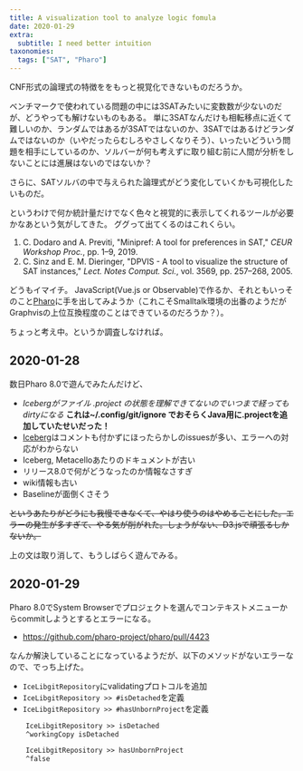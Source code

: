 ```yaml
---
title: A visualization tool to analyze logic fomula
date: 2020-01-29
extra:
  subtitle: I need better intuition
taxonomies:
  tags: ["SAT", "Pharo"]
---
```

CNF形式の論理式の特徴ををもっと視覚化できないものだろうか。

ベンチマークで使われている問題の中には3SATみたいに変数数が少ないのだが、どうやっても解けないものもある。
単に3SATなんだけも相転移点に近くて難しいのか、ランダムではあるが3SATではないのか、3SATではあるけどランダムではないのか（いやだったらむしろやさしくなりそう）、いったいどういう問題を相手にしているのか、ソルバーが何も考えずに取り組む前に人間が分析をしないことには進展はないのではないか？

さらに、SATソルバの中で与えられた論理式がどう変化していくかも可視化したいものだ。


というわけで何か統計量だけでなく色々と視覚的に表示してくれるツールが必要かなあという気がしてきた。
ググって出てくるのはこれくらい。

1. C. Dodaro and A. Previti, "Minipref: A tool for preferences in SAT," *CEUR Workshop Proc.*, pp. 1–9, 2019.
1. C. Sinz and E. M. Dieringer, "DPVIS - A tool to visualize the structure of SAT instances," *Lect. Notes Comput. Sci.*, vol. 3569, pp. 257–268, 2005.

どうもイマイチ。
JavaScript(Vue.js or Observable)で作るか、それともいっそのこと[Pharo](https://pharo.org)に手を出してみようか（これこそSmalltalk環境の出番のようだがGraphvisの上位互換程度のことはできているのだろうか？）。

ちょっと考え中。というか調査しなければ。


## 2020-01-28

数日Pharo 8.0で遊んでみたんだけど、

- *Icebergがファイル .project の状態を理解できてないのでいつまで経ってもdirtyになる*
  **これは~/.config/git/ignore でおそらくJava用に.projectを追加していたせいだった！**
- [Iceberg](https://github.com/pharo-vcs/iceberg)はコメントも付かずにほったらかしのissuesが多い、エラーへの対応がわからない
- Iceberg, Metacelloあたりのドキュメントが古い
- リリース8.0で何がどうなったのか情報なさすぎ
- wiki情報も古い
- Baselineが面倒くさそう

~~というあたりがどうにも我慢できなくて、やはり使うのはやめることにした。エラーの発生が多すぎて、やる気が削がれた。しょうがない、D3.jsで頑張るしかないか。~~

上の文は取り消して、もうしばらく遊んでみる。

## 2020-01-29

Pharo 8.0でSystem Browserでプロジェクトを選んでコンテキストメニューからcommitしようとするとエラーになる。

- https://github.com/pharo-project/pharo/pull/4423

なんか解決していることになっているようだが、以下のメソッドがないエラーなので、でっち上げた。

- `IceLibgitRepository`にvalidatingプロトコルを追加
- `IceLibgitRepository >> #isDetached`を定義
- `IceLibgitRepository >> #hasUnbornProject`を定義

```txt
    IceLibgitRepository >> isDetached
	^workingCopy isDetached
```

```txt
    IceLibgitRepository >> hasUnbornProject
	^false
```
